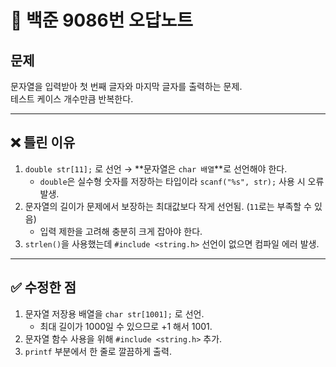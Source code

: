 # 📘 백준 9086번 오답노트  

## 문제  
문자열을 입력받아 첫 번째 글자와 마지막 글자를 출력하는 문제.  
테스트 케이스 개수만큼 반복한다.  

---

## ❌ 틀린 이유  
1. `double str[11];` 로 선언 → **문자열은 `char 배열`**로 선언해야 한다.  
   - `double`은 실수형 숫자를 저장하는 타입이라 `scanf("%s", str);` 사용 시 오류 발생.  
2. 문자열의 길이가 문제에서 보장하는 최대값보다 작게 선언됨. (`11`로는 부족할 수 있음)  
   - 입력 제한을 고려해 충분히 크게 잡아야 한다.  
3. `strlen()`을 사용했는데 `#include <string.h>` 선언이 없으면 컴파일 에러 발생.  

---

## ✅ 수정한 점  
1. 문자열 저장용 배열을 `char str[1001];` 로 선언.  
   - 최대 길이가 1000일 수 있으므로 +1 해서 1001.  
2. 문자열 함수 사용을 위해 `#include <string.h>` 추가.  
3. `printf` 부분에서 한 줄로 깔끔하게 출력. 
